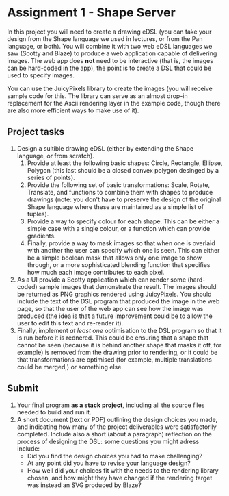 # Assignment 1 - Shape Server
In this project you will need to create a drawing eDSL (you can take your design from the Shape language we used in lectures, or from the Pan language, or both). You will combine it with two web eDSL languages we saw (Scotty and Blaze) to produce a web application capable of delivering images. The web app does **not** need to be interactive (that is, the images can be hard-coded in the app), the point is to create a DSL that could be used to specify images.

You can use the JuicyPixels library to create the images (you will receive sample code for this. The library can serve as an almost drop-in replacement for the Ascii rendering layer in the example code, though there are also more efficient ways to make use of it).

## Project tasks
1. Design a suitible drawing eDSL (either by extending the Shape language, or from scratch).
    1. Provide at least the following basic shapes: Circle, Rectangle, Ellipse, Polygon (this last should be a closed convex polygon desinged by a series of points).
    2. Provide the following set of basic transformations: Scale, Rotate, Translate, and functions to combine them with shapes to produce drawings (note: you don't have to preserve the design of the original Shape language where these are maintained as a simple list of tuples).
    3. Provide a way to specify colour for each shape. This can be either a simple case with a single colour, or a function which can provide gradients.
    4. Finally, provide a way to mask images so that when one is overlaid with another the user can specify which one is seen. This can either be a simple boolean mask that allows only one image to show through, or a more sophisticated blending function that specifies how much each image contributes to each pixel.
2. As a UI provide a Scotty application which can render some (hard-coded) sample images that demonstrate the result. The images should be returned as PNG graphics rendered using JuicyPixels. You should include the text of the DSL program that produced the image in the web page, so that the user of the web app can see how the image was produced (the idea is that a future improvement could be to allow the user to edit this text and re-render it).
3. Finally, implement *at least one* optimisation to the DSL program so that it is run before it is rednered. This could be ensuring that a shape that cannot be seen (because it is behind another shape that masks it off, for example) is removed from the drawing prior to rendering, or it could be that transformations are optimised (for example, multiple translations could be merged,) or something else.

## Submit
1. Your final program **as a stack project**, including all the source files needed to build and run it.
2. A short document (text or PDF) outlining the design choices you made, and indicating how many of the project deliverables were satisfactorily completed. Include also a short (about a paragraph) reflection on the process of designing the DSL: some questions you might adress include:
    - Did you find the design choices you had to make challenging?
    - At any point did you have to revise your language design?
    - How well did your choices fit with the needs to the rendering library chosen, and how might they have changed if the rendering target was instead an SVG produced by Blaze?